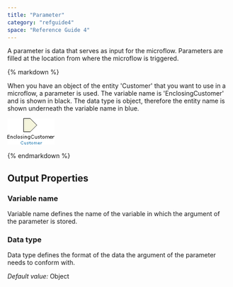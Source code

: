 ```yaml
---
title: "Parameter"
category: "refguide4"
space: "Reference Guide 4"
---
```

A parameter is data that serves as input for the microflow. Parameters are filled at the location from where the microflow is triggered.

<div class="alert alert-info">{% markdown %}

When you have an object of the entity 'Customer' that you want to use in a microflow, a parameter is used. The variable name is 'EnclosingCustomer' and is shown in black. The data type is object, therefore the entity name is shown underneath the variable name in blue.

![](attachments/819203/917903.png)

{% endmarkdown %}</div>

## Output Properties

### Variable name

Variable name defines the name of the variable in which the argument of the parameter is stored.

### Data type

Data type defines the format of the data the argument of the parameter needs to conform with.

_Default value:_ Object